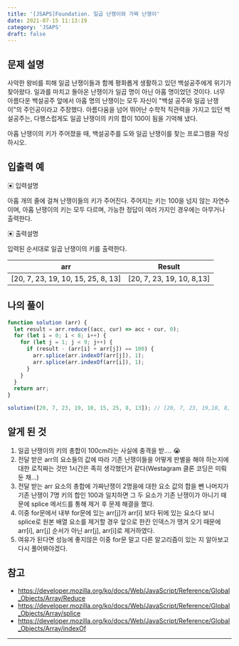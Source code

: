 ```yaml
---
title: '[JSAPS]Foundation. 일곱 난쟁이와 가짜 난쟁이'
date: 2021-07-15 11:13:19
category: 'JSAPS'
draft: false
---
```

## 문제 설명

사악한 왕비를 피해 일곱 난쟁이들과 함께 평화롭게 생활하고 있던 백설공주에게 위기가 찾아왔다. 일과를 마치고 돌아온 난쟁이가 일곱 명이 아닌 아홉 명이었던 것이다.
너무 아름다운 백설공주 앞에서 아홉 명의 난쟁이는 모두 자신이 "백설 공주와 일곱 난쟁이"의 주인공이라고 주장했다. 아름다움을 넘어 뛰어난 수학적 직관력을 가지고 있던 백설공주는, 다행스럽게도 일곱 난쟁이의 키의 합이 100이 됨을 기억해 냈다.

아홉 난쟁이의 키가 주어졌을 때, 백설공주를 도와 일곱 난쟁이를 찾는 프로그램을 작성하시오.

## 입출력 예

▣ 입력설명

아홉 개의 줄에 걸쳐 난쟁이들의 키가 주어진다. 주어지는 키는 100을 넘지 않는 자연수이며, 아홉 난쟁이의 키는 모두 다르며, 가능한 정답이 여러 가지인 경우에는 아무거나 출력한다.

▣ 출력설명

입력된 순서대로 일곱 난쟁이의 키를 출력한다.

| arr                                | Result                    |
| ---------------------------------- | ------------------------- |
| [20, 7, 23, 19, 10, 15, 25, 8, 13] | [20, 7, 23, 19, 10, 8,13] |

## 나의 풀이

```javascript
function solution (arr) {
  let result = arr.reduce((acc, cur) => acc + cur, 0);
  for (let i = 0; i < 8; i++) {
    for (let j = 1; j < 9; j++) {
      if (result - (arr[i] + arr[j]) == 100) {
        arr.splice(arr.indexOf(arr[j]), 1);
        arr.splice(arr.indexOf(arr[i]), 1);
      }
    }
  }
  return arr;
}

solution([20, 7, 23, 19, 10, 15, 25, 8, 13]); // [20, 7, 23, 19,10, 8, 13]
```

## 알게 된 것

1. 일곱 난쟁이의 키의 총합이 100cm라는 사실에 충격을 받.... 😭
2. 전달 받은 arr의 요소들의 값에 따라 기존 난쟁이들을 어떻게 판별을 해야 하는지에 대한 로직짜는 것만 1시간은 족히 생각했던거 같다(Westagram 클론 코딩은 미뤄둔 채...)
3. 전달 받는 arr 요소의 총합에 가짜난쟁이 2명을에 대한 요소 값의 합을 뺀 나머지가 기존 난쟁이 7명 키의 합인 100과 일치하면 그 두 요소가 기존 난쟁이가 아니기 때문에 splice 메서드를 통해 제거 후 문제 해결을 했다.
4. 이중 for문에서 내부 for문에 있는 arr[j]가 arr[i] 보다 뒤에 있는 요소다 보니 splice로 원본 배열 요소를 제거할 경우 앞으로 한칸 인덱스가 땡겨 오기 때문에 arr[i], arr[j] 순서가 아닌 arr[j], arr[i]로 제거하였다. 
5. 여유가 된다면 성능에 좋지않은 이중 for문 말고 다른 알고리즘이 있는 지 알아보고 다시 풀어봐야겠다.

## 참고

* https://developer.mozilla.org/ko/docs/Web/JavaScript/Reference/Global_Objects/Array/Reduce
* https://developer.mozilla.org/ko/docs/Web/JavaScript/Reference/Global_Objects/Array/splice
* https://developer.mozilla.org/ko/docs/Web/JavaScript/Reference/Global_Objects/Array/indexOf

---

